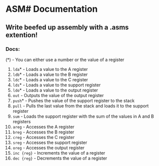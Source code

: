 # ASM# Documentation
## Write beefed up assembly  with a .asms extention!

### Docs:
(*) - You can either use a number or the value of a register
1. ```lda```* - Loads a value to the A register
2. ```ldb```* - Loads a value to the B register
3. ```ldc```* - Loads a value to the C register
4. ```lds```* - Loads a value to the support register
5. ```ldo```* - Loads a value to the output register
6. ```out``` - Outputs the value of the output register
7. ```push```* - Pushes the value of the support register to the stack
8. ```pull``` - Pulls the last value from the stack and loads it to the support register
9. ```sum``` - Loads the support register with the sum of the values in A and B registers
10. ```areg```  - Accesses the A register
11. ```breg```  - Accesses the B register
12. ```creg```  - Accesses the C register
13. ```sreg```  - Accesses the support register
14. ```oreg```  - Accesses the output register
15. ```inc {reg}``` - Increments the value of a register
16. ```dec {reg}``` - Decrements the value of a register
